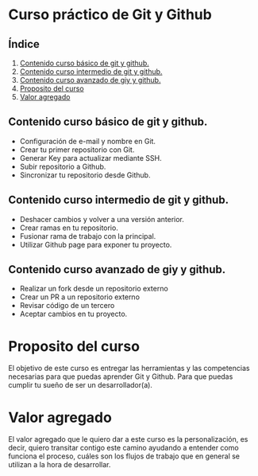 # Curso práctico de Git y Github

## Índice
1. [Contenido curso básico de git y github.](#contenido-curso-básico-de-git-y-github)
2. [Contenido curso intermedio de git y github.](#contenido-curso-intermedio-de-git-y-github)
3. [Contenido curso avanzado de giy y github.](#contenido-curso-avanzado-de-giy-y-github)
4. [Proposito del curso](#proposito-del-curso)
5. [Valor agregado](#valor-agregado)


## Contenido curso básico de git y github.

- Configuración de e-mail y nombre en Git.
- Crear tu primer repositorio con Git.
- Generar Key para actualizar mediante SSH.
- Subir repositorio a Github.
- Sincronizar tu repositorio desde Github.

## Contenido curso intermedio de git y github.

- Deshacer cambios y volver a una versión anterior.
- Crear ramas en tu repositorio.
- Fusionar rama de trabajo con la principal.
- Utilizar Github page para exponer tu proyecto.

## Contenido curso avanzado de giy y github.

- Realizar un fork desde un repositorio externo
- Crear un PR a un repositorio externo
- Revisar código de un tercero
- Aceptar cambios en tu proyecto.

# Proposito del curso
El objetivo de este curso es entregar las herramientas y las competencias necesarias para que puedas aprender Git y Github. Para que puedas cumplir tu sueño de ser un desarrollador(a).

# Valor agregado
El valor agregado que le quiero dar a este curso es la personalización, es decir, quiero transitar contigo este camino ayudando a entender como funciona el proceso, cuáles son los flujos de trabajo que en general se utilizan a la hora de desarrollar.

